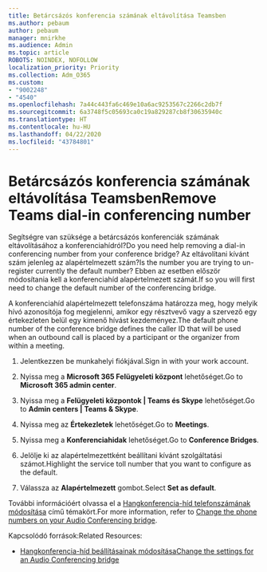 ```yaml
---
title: Betárcsázós konferencia számának eltávolítása Teamsben
ms.author: pebaum
author: pebaum
manager: mnirkhe
ms.audience: Admin
ms.topic: article
ROBOTS: NOINDEX, NOFOLLOW
localization_priority: Priority
ms.collection: Adm_O365
ms.custom:
- "9002248"
- "4540"
ms.openlocfilehash: 7a44c443fa6c469e10a6ac9253567c2266c2db7f
ms.sourcegitcommit: 6a3748f5c05693ca0c19a829287cb8f30635940c
ms.translationtype: HT
ms.contentlocale: hu-HU
ms.lasthandoff: 04/22/2020
ms.locfileid: "43784801"
---
```

# <a name="remove-teams-dial-in-conferencing-number"></a><span data-ttu-id="11831-102">Betárcsázós konferencia számának eltávolítása Teamsben</span><span class="sxs-lookup"><span data-stu-id="11831-102">Remove Teams dial-in conferencing number</span></span>

<span data-ttu-id="11831-103">Segítségre van szüksége a betárcsázós konferenciák számának eltávolításához a konferenciahídról?</span><span class="sxs-lookup"><span data-stu-id="11831-103">Do you need help removing a dial-in conferencing number from your conference bridge?</span></span> <span data-ttu-id="11831-104">Az eltávolítani kívánt szám jelenleg az alapértelmezett szám?</span><span class="sxs-lookup"><span data-stu-id="11831-104">Is the number you are trying to un-register currently the default number?</span></span> <span data-ttu-id="11831-105">Ebben az esetben először módosítania kell a konferenciahíd alapértelmezett számát.</span><span class="sxs-lookup"><span data-stu-id="11831-105">If so you will first need to change the default number of the conferencing bridge.</span></span>

<span data-ttu-id="11831-106">A konferenciahíd alapértelmezett telefonszáma határozza meg, hogy melyik hívó azonosítója fog megjelenni, amikor egy résztvevő vagy a szervező egy értekezleten belül egy kimenő hívást kezdeményez.</span><span class="sxs-lookup"><span data-stu-id="11831-106">The default phone number of the conference bridge defines the caller ID that will be used when an outbound call is placed by a participant or the organizer from within a meeting.</span></span>

1. <span data-ttu-id="11831-107">Jelentkezzen be munkahelyi fiókjával.</span><span class="sxs-lookup"><span data-stu-id="11831-107">Sign in with your work account.</span></span>

2. <span data-ttu-id="11831-108">Nyissa meg a **Microsoft 365 Felügyeleti központ** lehetőséget.</span><span class="sxs-lookup"><span data-stu-id="11831-108">Go to **Microsoft 365 admin center**.</span></span>

3. <span data-ttu-id="11831-109">Nyissa meg a **Felügyeleti központok | Teams és Skype** lehetőséget.</span><span class="sxs-lookup"><span data-stu-id="11831-109">Go to **Admin centers | Teams & Skype**.</span></span>

4. <span data-ttu-id="11831-110">Nyissa meg az **Értekezletek** lehetőséget.</span><span class="sxs-lookup"><span data-stu-id="11831-110">Go to **Meetings**.</span></span>

5. <span data-ttu-id="11831-111">Nyissa meg a **Konferenciahidak** lehetőséget.</span><span class="sxs-lookup"><span data-stu-id="11831-111">Go to **Conference Bridges**.</span></span>

6. <span data-ttu-id="11831-112">Jelölje ki az alapértelmezettként beállítani kívánt szolgáltatási számot.</span><span class="sxs-lookup"><span data-stu-id="11831-112">Highlight the service toll number that you want to configure as the default.</span></span>

7. <span data-ttu-id="11831-113">Válassza az **Alapértelmezett** gombot.</span><span class="sxs-lookup"><span data-stu-id="11831-113">Select **Set as default**.</span></span>

<span data-ttu-id="11831-114">További információért olvassa el a [Hangkonferencia-híd telefonszámának módosítása](https://docs.microsoft.com/microsoftteams/change-the-phone-numbers-on-your-audio-conferencing-bridge) című témakört.</span><span class="sxs-lookup"><span data-stu-id="11831-114">For more information, refer to [Change the phone numbers on your Audio Conferencing bridge](https://docs.microsoft.com/microsoftteams/change-the-phone-numbers-on-your-audio-conferencing-bridge).</span></span>

<span data-ttu-id="11831-115">Kapcsolódó források:</span><span class="sxs-lookup"><span data-stu-id="11831-115">Related Resources:</span></span>

- [<span data-ttu-id="11831-116">Hangkonferencia-híd beállításainak módosítása</span><span class="sxs-lookup"><span data-stu-id="11831-116">Change the settings for an Audio Conferencing bridge</span></span>](https://docs.microsoft.com/microsoftteams/change-the-settings-for-an-audio-conferencing-bridge)
